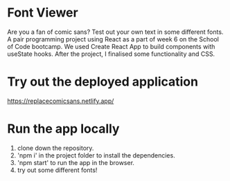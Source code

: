 # Font Viewer 

Are you a fan of comic sans? Test out your own text in some different fonts. 
A pair programming project using React as a part of week 6 on the School of Code bootcamp. 
We used Create React App to build components with useState hooks. 
After the project, I finalised some functionality and CSS.

# Try out the deployed application
https://replacecomicsans.netlify.app/


# Run the app locally
1. clone down the repository.
2. 'npm i' in the project folder to install the dependencies.
3. 'npm start' to run the app in the browser.
4. try out some different fonts!
